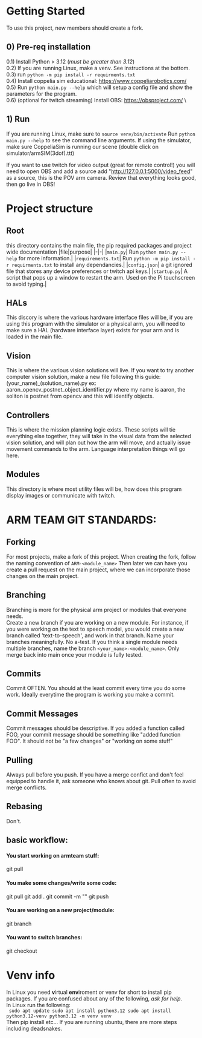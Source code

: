 # Getting Started

To use this project, new members should create a fork.

## 0) Pre-req installation
0.1) Install Python > 3.12 (*must be greater than 3.12*) \
0.2) If you are running Linux, make a venv. See instructions at the bottom.
0.3) run ```python -m pip install -r requirments.txt``` \
0.4) Install coppelia sim educational: https://www.coppeliarobotics.com/ \
0.5) Run ```python main.py --help``` which will setup a config file and show the parameters for the program.\
0.6) (optional for twitch streaming) Install OBS: https://obsproject.com/ \


## 1) Run
If you are running Linux, make sure to ```source venv/bin/activate```
Run ```python main.py --help``` to see the command line arguments.
If using the simulator, make sure CoppeliaSim is running our scene (double click on simulator/armSIM(3dof).ttt)

If you want to use twitch for video output (great for remote control!) you will need to open OBS and add a source
add "http://127.0.0.1:5000/video_feed" as a source, this is the POV arm camera. Review that everything looks good, then go live in OBS!

# Project structure

## Root
this directory contains the main file, the pip required packages and project wide documentation
|file|purpose|
|-|-|
|```main.py```| Run ```python main.py --help``` for more information.|
|```requirements.txt```| Run ```python -m pip install -r requirments.txt``` to install any dependancies.|
|```config.json```| a git ignored file that stores any device preferences or twitch api keys.|
|```startup.py```| A script that pops up a window to restart the arm. Used on the Pi touchscreen to avoid typing.|

## HALs
This discory is where the various hardware interface files will be, if you are using this program with the simulator or a physical arm, you will need to make sure a HAL (hardware interface layer) exists for your arm and is loaded in the main file.

## Vision
This is where the various vision solutions will live.
If you want to try another computer vision solution, make a new file following this guide: (your_name)_(solution_name).py
ex: aaron_opencv_postnet_object_identifier.py where my name is aaron, the soliton is postnet from opencv and this will identify objects.

## Controllers
This is where the mission planning logic exists.
These scripts will tie everything else together, they will take in the visual data from the selected vision solution, and will plan out how the arm will move, and actually issue movement commands to the arm.
Language interpretation things will go here.

## Modules
This directory is where most utility files will be, how does this program display images or communicate with twitch.

# ARM TEAM GIT STANDARDS:
## Forking
For most projects, make a fork of this project. When creating the fork, follow the naming convention of ```ARM-<module_name>``` Then later we can have you create a pull request on the main project, where we can incorporate those changes on the main project. 
## Branching
Branching is more for the physical arm project or modules that everyone needs.\
Create a new branch if you are working on a new module. For instance, if you were working on the text to speech model, you would create a new branch called 'text-to-speech', and work in that branch. Name your branches meaningfully. No a-test. If you think a single module needs multiple branches, name the branch ```<your_name>-<module_name>```. Only merge back into main once your module is fully tested.
## Commits
Commit OFTEN. You should at the least commit every time you do some work. Ideally everytime the program is working you make a commit.
## Commit Messages
Commit messages should be descriptive. If you added a function called FOO, your commit message should be something like "added function FOO". It should not be "a few changes" or "working on some stuff"
## Pulling
Always pull before you push. If you have a merge confict and don't feel equipped to handle it, ask someone who knows about git. Pull often to avoid merge conflicts.
## Rebasing
Don't.
## basic workflow:
#### You start working on armteam stuff:
git pull
#### You make some changes/write some code:
git pull
git add .
git commit -m "<your commit message here>"
git push
#### You are working on a new project/module:
git branch <your-project-name>
#### You want to switch branches:
git checkout <branch-name>

# Venv info
In Linux you need **v**irtual **env**iroment or venv for short to install pip packages. 
If you are confused about any of the following, *ask for help.* \
In Linux run the following:\
<code>
sudo apt update
sudo apt install python3.12
sudo apt install python3.12-venv
python3.12 -m venv venv
</code>\
Then pip install etc...
If you are running ubuntu, there are more steps including deadsnakes.